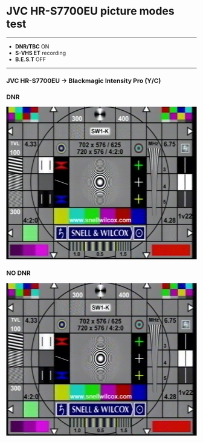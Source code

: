 # JVC HR-S7700EU picture modes test

<hr>

* **DNR/TBC** ON
* **S-VHS ET** recording
* **B.E.S.T** OFF

<hr>

### JVC HR-S7700EU -> Blackmagic Intensity Pro (Y/C)

### DNR

![DNR.png](DNR.png)

### NO DNR

![NO_DNR.png](NO_DNR.png)